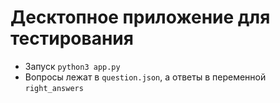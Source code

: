 # Десктопное приложение для тестирования

- Запуск
  `python3 app.py`
- Вопросы лежат в `question.json`, а ответы в переменной `right_answers`